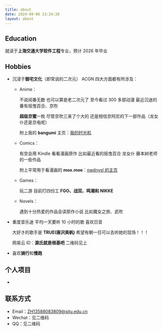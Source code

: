 ```yaml
---
title: about
date: 2024-09-06 23:24:26
layout: about
---
```


## Education

就读于**上海交通大学软件工程**专业，预计 2026 年毕业

## Hobbies

- 沉浸于**御宅文化**（即常说的二次元） ACGN 四大方面都有所涉及：

  - Anime：

    不说阅番无数 也可以算是老二次元了 至今看过 300 多部动漫 最近沉迷的番有摇曳百合、京吹

    **超级京蜜**一枚 尽管京吹三来了个大的 还是相信京阿尼的下一部作品（龙女仆还是京电呢）

    附上我的 **bangumi** 主页：[我的时光机](https://bgm.tv/user/864117)

  - Comics：

    有空会用 Kindle 看看漫画原作 比如最近看的摇曳百合 龙女仆 藤本树老师的一些作品

    附上平常用于看漫画的 **mox.moe**：[nwdnysl 的主页](https://mox.moe/u/10036560/)

  - Games：

    玩二游 目前打四份工 **FGO、战双、鸣潮和 NIKKE**

  - Novels：

    遇到十分热爱的作品会读原作小说 比如魔女之旅、武吹

- 重度音乐迷 平均一天要听 10 小时的歌 喜欢日音

  大好き的歌手是 **TRUE(唐沢美帆)** 希望有朝一日可以去听她的现场！！！

  网易云 ID：**源氏就是根基吧** 二维码见上

- 喜欢**骑行**和**慢跑**

## 个人项目

-

## 联系方式

- Email：ZH13588083809@sjtu.edu.cn
- Wechat：见二维码
- QQ：见二维码
